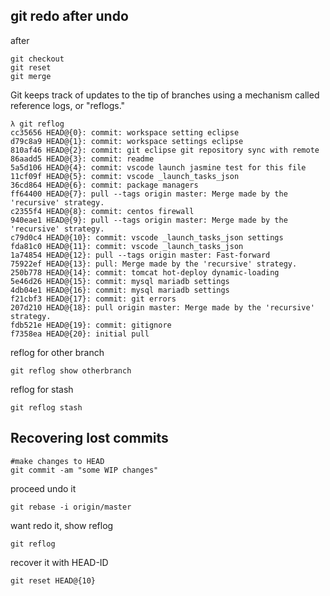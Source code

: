 ## git redo after undo

after

```
git checkout
git reset
git merge
```

Git keeps track of updates to the tip of branches using a mechanism called reference logs, or "reflogs."

```
λ git reflog
cc35656 HEAD@{0}: commit: workspace setting eclipse
d79c8a9 HEAD@{1}: commit: workspace settings eclipse
810af46 HEAD@{2}: commit: git eclipse git repository sync with remote
86aadd5 HEAD@{3}: commit: readme
5a5d106 HEAD@{4}: commit: vscode launch jasmine test for this file
11cf09f HEAD@{5}: commit: vscode _launch_tasks_json
36cd864 HEAD@{6}: commit: package managers
ff64400 HEAD@{7}: pull --tags origin master: Merge made by the 'recursive' strategy.
c2355f4 HEAD@{8}: commit: centos firewall
940eae1 HEAD@{9}: pull --tags origin master: Merge made by the 'recursive' strategy.
c79d0c4 HEAD@{10}: commit: vscode _launch_tasks_json settings
fda81c0 HEAD@{11}: commit: vscode _launch_tasks_json
1a74854 HEAD@{12}: pull --tags origin master: Fast-forward
75922ef HEAD@{13}: pull: Merge made by the 'recursive' strategy.
250b778 HEAD@{14}: commit: tomcat hot-deploy dynamic-loading
5e46d26 HEAD@{15}: commit: mysql mariadb settings
4db04e1 HEAD@{16}: commit: mysql mariadb settings
f21cbf3 HEAD@{17}: commit: git errors
207d210 HEAD@{18}: pull origin master: Merge made by the 'recursive' strategy.
fdb521e HEAD@{19}: commit: gitignore
f7358ea HEAD@{20}: initial pull
```

reflog for other branch

```
git reflog show otherbranch
```

reflog for stash

```
git reflog stash
```

## Recovering lost commits

```
#make changes to HEAD
git commit -am "some WIP changes"
```

proceed undo it

```
git rebase -i origin/master
```

want redo it, show reflog

```
git reflog
```

recover it with HEAD-ID

```
git reset HEAD@{10}
```
